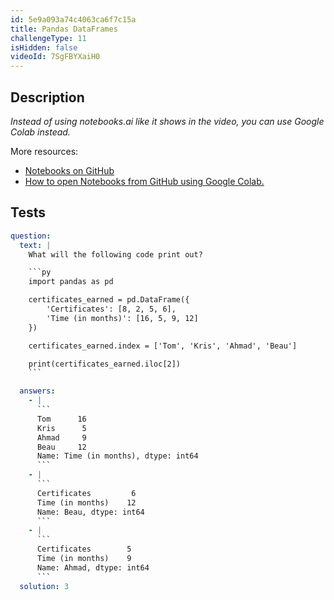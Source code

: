 ```yaml
---
id: 5e9a093a74c4063ca6f7c15a
title: Pandas DataFrames
challengeType: 11
isHidden: false
videoId: 7SgFBYXaiH0
---
```


## Description

<section id='description'>
<em>Instead of using notebooks.ai like it shows in the video, you can use Google Colab instead.</em>

More resources:

- <a href="https://github.com/ine-rmotr-curriculum/freecodecamp-intro-to-pandas" target='_blank' rel='noopener noreferrer'>Notebooks on GitHub</a>
- <a href="https://colab.research.google.com/github/googlecolab/colabtools/blob/master/notebooks/colab-github-demo.ipynb" target='_blank' rel='noopener noreferrer'>How to open Notebooks from GitHub using Google Colab.</a>

</section>

## Tests

<section id='tests'>

````yml
question:
  text: |
    What will the following code print out?

    ```py
    import pandas as pd

    certificates_earned = pd.DataFrame({
        'Certificates': [8, 2, 5, 6],
        'Time (in months)': [16, 5, 9, 12]
    })

    certificates_earned.index = ['Tom', 'Kris', 'Ahmad', 'Beau']

    print(certificates_earned.iloc[2])
    ```

  answers:
    - |
      ```
      Tom      16
      Kris      5
      Ahmad     9
      Beau     12
      Name: Time (in months), dtype: int64
      ```
    - |
      ```
      Certificates         6
      Time (in months)    12
      Name: Beau, dtype: int64
      ```
    - |
      ```
      Certificates        5
      Time (in months)    9
      Name: Ahmad, dtype: int64
      ```
  solution: 3
````

</section>

